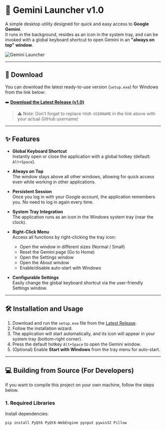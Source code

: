 # 🌌 Gemini Launcher v1.0

A simple desktop utility designed for quick and easy access to **Google Gemini**.  
It runs in the background, resides as an icon in the system tray, and can be invoked with a global keyboard shortcut to open Gemini in an **"always on top" window**.

![Gemini Launcher](https://i.imgur.com/8a1b9d5.png)

---

## 🚀 Download

You can download the latest ready-to-use version (`setup.exe`) for Windows from the link below:

➡️ **[Download the Latest Release (v1.0)](https://github.com/YOUR-USERNAME/gemini-launcher/releases/latest)**  

> ⚠️ Note: Don’t forget to replace `YOUR-USERNAME` in the link above with your actual GitHub username!

---

## ✨ Features

- **Global Keyboard Shortcut**  
  Instantly open or close the application with a global hotkey (default: `Alt+Space`).

- **Always on Top**  
  The window stays above all other windows, allowing for quick access even while working in other applications.

- **Persistent Session**  
  Once you log in with your Google account, the application remembers you. No need to log in again every time.

- **System Tray Integration**  
  The application runs as an icon in the Windows system tray (near the clock).

- **Right-Click Menu**  
  Access all functions by right-clicking the tray icon:
  - Open the window in different sizes (Normal / Small)
  - Reset the Gemini page (Go to Home)
  - Open the Settings window
  - Open the About window
  - Enable/disable auto-start with Windows

- **Configurable Settings**  
  Easily change the global keyboard shortcut via the user-friendly Settings window.

---

## 🛠️ Installation and Usage

1. Download and run the `setup.exe` file from the [Latest Release](https://github.com/YOUR-USERNAME/gemini-launcher/releases/latest).
2. Follow the installation wizard.
3. The application will start automatically, and its icon will appear in your system tray (bottom-right corner).
4. Press the default hotkey `Alt+Space` to open the Gemini window.
5. (Optional) Enable **Start with Windows** from the tray menu for auto-start.

---

## 💻 Building from Source (For Developers)

If you want to compile this project on your own machine, follow the steps below.

### 1. Required Libraries

Install dependencies:

```bash
pip install PyQt6 PyQt6-WebEngine pynput pywin32 Pillow
